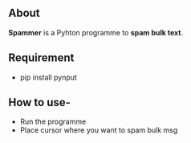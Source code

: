 ## About
<b>Spammer</b> is a Pyhton programme to <b>spam bulk text</b>.
## Requirement
- pip install pynput 
## How to use-
- Run the programme 
- Place cursor where you want to spam bulk msg
